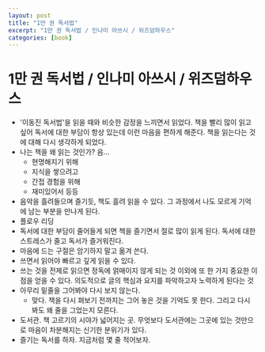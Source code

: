 ```yaml
---
layout: post
title: "1만 권 독서법"
excerpt: "1만 권 독서법 / 인나미 아쓰시 / 위즈덤하우스"
categories: [book]
---
```


# 1만 권 독서법 / 인나미 아쓰시 / 위즈덤하우스

- '이동진 독서법'을 읽을 때와 비슷한 감정을 느끼면서 읽었다. 책을 빨리 많이 읽고 싶어 독서에 대한 부담이 항상 있는데 이런 마음을 편하게 해준다. 책을 읽는다는 것에 대해 다시 생각하게 되었다.
- 나는 책을 왜 읽는 것인가? 음...
     - 현명해지기 위해
     - 지식을 쌓으려고
     - 간접 경험을 위해
     - 재미있어서 등등
- 음악을 흘려들으며 즐기듯, 책도 흘려 읽을 수 있다. 그 과정에서 나도 모르게 기억에 남는 부분을 만나게 된다.
- 플로우 리딩
- 독서에 대한 부담이 줄어들게 되면 책을 즐기면서 절로 많이 읽게 된다. 독서에 대한 스트레스가 줄고 독서가 즐거워진다.
- 마음에 드는 구절은 암기하지 말고 옮겨 쓴다.
- 쓰면서 읽어야 빠르고 깊게 읽을 수 있다.
- 쓰는 것을 전제로 읽으면 정독에 얽매이지 않게 되는 것 이외에 또 한 가지 중요한 이점을 얻을 수 있다. 의도적으로 글의 핵심과 요지를 파악하고자 노력하게 된다는 것
- 아무리 밑줄을 그어봐야 다시 보지 않는다.
     - 맞다. 책을 다시 펴보기 전까지는 그어 놓은 것을 기억도 못 한다. 그리고 다시 봐도 왜 줄을 그었는지 모른다.
- 도서관. 책 고르기의 시야가 넓어지는 곳. 무엇보다 도서관에는 그곳에 있는 것만으로 마음이 차분해지는 신기한 분위기가 있다.
- 즐기는 독서를 하자. 지금처럼 몇 줄 적어보자.
